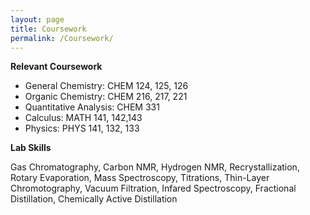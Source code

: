 ```yaml
---
layout: page
title: Coursework
permalink: /Coursework/
---
```


**Relevant Coursework**
- General Chemistry: CHEM 124, 125, 126
- Organic Chemistry: CHEM 216, 217, 221
- Quantitative Analysis: CHEM 331
- Calculus: MATH 141, 142,143
- Physics: PHYS 141, 132, 133

**Lab Skills**

Gas Chromatography, Carbon NMR, Hydrogen NMR, Recrystallization, Rotary Evaporation, Mass Spectroscopy, Titrations, Thin-Layer Chromotography, Vacuum Filtration, Infared Spectroscopy, Fractional Distillation, Chemically Active Distillation
